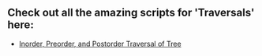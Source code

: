 ## Check out all the amazing scripts for 'Traversals' here:

- [Inorder, Preorder, and Postorder Traversal of Tree](Inorder%20Preorder%20Postorder/inorder_preorder_postorder.py)
